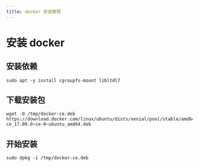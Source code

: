 ```yaml
---
title: docker 安装教程 
---
```


# 安装 docker

## 安装依赖

```
sudo apt -y install cgroupfs-mount libltdl7
```

## 下载安装包

```bazaar
wget -O /tmp/docker-ce.deb https://download.docker.com/linux/ubuntu/dists/xenial/pool/stable/amd64/docker-ce_17.09.0~ce-0~ubuntu_amd64.deb
```

## 开始安装

```bazaar
sudo dpkg -i /tmp/docker-ce.deb
```
